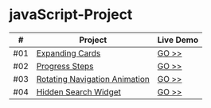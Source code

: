 # javaScript-Project
|  #  | Project                                                                                                    | Live Demo                                                                           |
| :-: | ---------------------------------------------------------------------------------------------------------- | ----------------------------------------------------------------------------------- |
| #01 | [Expanding Cards](https://feroz455.github.io/50Project50days/01_Expending_Card)                            | [GO >>](https://feroz455.github.io/50Project50days/01_Expending_Card)               |
| #02 | [Progress Steps](https://feroz455.github.io/50Project50days/02%20_Progress_Steps/)                         | [GO >>](https://feroz455.github.io/50Project50days/02%20_Progress_Steps/)           |
| #03 | [Rotating Navigation Animation](https://feroz455.github.io/50Project50days/03_Rotating_Navigation/)        | [GO >>](https://feroz455.github.io/50Project50days/03_Rotating_Navigation/)         |
| #04 | [Hidden Search Widget](https://feroz455.github.io/50Project50days/04_Hidden_Search/)                       | [GO >>](https://feroz455.github.io/50Project50days/04_Hidden_Search/)               |
